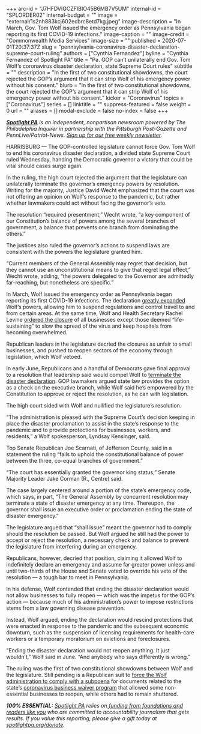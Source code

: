 +++
arc-id = "J7HFDVIGCZFIBIO45B6MB7V5UM"
internal-id = "SPLORDER02"
internal-budget = ""
image = "external/1s2nh883kcj602ecbrc8etd7kg.jpeg"
image-description = "In March, Gov. Tom Wolf issued the emergency order as Pennsylvania began reporting its first COVID-19 infections."
image-caption = ""
image-credit = "Commonwealth Media Services"
image-size = ""
published = 2020-07-01T20:37:37Z
slug = "pennsylvania-coronavirus-disaster-declaration-supreme-court-ruling"
authors = ["Cynthia Fernandez"]
byline = "Cynthia Fernandez of Spotlight PA"
title = "Pa. GOP can’t unilaterally end Gov. Tom Wolf’s coronavirus disaster declaration, state Supreme Court rules"
subtitle = ""
description = "In the first of two constitutional showdowns, the court rejected the GOP’s argument that it can strip Wolf of his emergency power without his consent."
blurb = "In the first of two constitutional showdowns, the court rejected the GOP’s argument that it can strip Wolf of his emergency power without his consent."
kicker = "Coronavirus"
topics = ["Coronavirus"]
series = []
linktitle = ""
suppress-featured = false
weight = 0
url = ""
aliases = []
modal-exclude = false
no-index = false
+++

<a href="https://lesspage.com/"><i><b>Spotlight PA</b></i></a><i> is an independent, nonpartisan newsroom powered by The Philadelphia Inquirer in partnership with the Pittsburgh Post-Gazette and PennLive/Patriot-News. </i><a href="https://lesspage.com/newsletters"><i>Sign up for our free weekly newsletter</i></a><i>.</i>

HARRISBURG — The GOP-controlled legislature cannot force Gov. Tom Wolf to end his coronavirus disaster declaration, a divided state Supreme Court ruled Wednesday, handing the Democratic governor a victory that could be vital should cases surge again.

In the ruling, the high court rejected the argument that the legislature can unilaterally terminate the governor’s emergency powers by resolution. Writing for the majority, Justice David Wecht emphasized that the court was not offering an opinion on Wolf’s response to the pandemic, but rather whether lawmakers could act without facing the governor’s veto.

The resolution “required presentment,” Wecht wrote, “a key component of our Constitution’s balance of powers among the several branches of government, a balance that prevents one branch from dominating the others.”

The justices also ruled the governor’s actions to suspend laws are consistent with the powers the legislature granted him.

“Current members of the General Assembly may regret that decision, but they cannot use an unconstitutional means to give that regret legal effect,” Wecht wrote, adding, “the powers delegated to the Governor are admittedly far-reaching, but nonetheless are specific.”

<script src="https://lesspage.com/embed.js" async></script><div data-spl-embed-version="1" data-spl-src="https://lesspage.com/embeds/newsletter/"></div>

In March, Wolf issued the emergency order as Pennsylvania began reporting its first COVID-19 infections. The declaration <a href="https://lesspage.com/news/2020/03/coronavirus-tom-wolf-emergency-powers-pennsylvania/">greatly expanded</a> Wolf’s powers, allowing him to suspend regulations and control travel to and from certain areas. At the same time, Wolf and Health Secretary Rachel Levine <a href="https://lesspage.com/news/2020/03/pennsylvania-shutdown-lifesustaining-businesses-tom-wolf-shut-down/">ordered the closure</a> of all businesses except those deemed “life-sustaining” to slow the spread of the virus and keep hospitals from becoming overwhelmed. 

Republican leaders in the legislature decried the closures as unfair to small businesses, and pushed to reopen sectors of the economy through legislation, which Wolf vetoed. 

In early June, Republicans and a handful of Democrats gave final approval to a resolution that leadership said would compel Wolf to <a href="https://lesspage.com/news/2020/06/pennsylvania-coronavirus-emergency-resolution-court-battle/">terminate the disaster declaration</a>. GOP lawmakers argued state law provides the option as a check on the executive branch, while Wolf said he’s empowered by the Constitution to approve or reject the resolution, as he can with legislation.

The high court sided with Wolf and nullified the legislature’s resolution. 

“The administration is pleased with the Supreme Court’s decision keeping in place the disaster proclamation to assist in the state’s response to the pandemic and to provide protections for businesses, workers, and residents,” a Wolf spokesperson, Lyndsay Kensinger, said.

Top Senate Republican Joe Scarnati, of Jefferson County, said in a statement the ruling “fails to uphold the constitutional balance of power between the three, co-equal branches of government.”

“The court has essentially granted the governor king status,” Senate Majority Leader Jake Corman (R., Centre) said.

The case largely centered around a portion of the state’s emergency code, which says, in part, “The General Assembly by concurrent resolution may terminate a state of disaster emergency at any time. Thereupon, the governor shall issue an executive order or proclamation ending the state of disaster emergency.”

The legislature argued that “shall issue” meant the governor had to comply should the resolution be passed. But Wolf argued he still had the power to accept or reject the resolution, a necessary check and balance to prevent the legislature from interfering during an emergency.

Republicans, however, decried that position, claiming it allowed Wolf to indefinitely declare an emergency and assume far greater power unless and until two-thirds of the House and Senate voted to override his veto of the resolution — a tough bar to meet in Pennsylvania.

In his defense, Wolf contended that ending the disaster declaration would not allow businesses to fully reopen — which was the impetus for the GOP’s action — because much of his administration’s power to impose restrictions stems from a law governing disease prevention. 

<script src="https://lesspage.com/embed.js" async></script><div data-spl-embed-version="1" data-spl-src="https://lesspage.com/embeds/donate/"></div>

Instead, Wolf argued, ending the declaration would rescind protections that were enacted in response to the pandemic and the subsequent economic downturn, such as the suspension of licensing requirements for health-care workers or a temporary moratorium on evictions and foreclosures.

“Ending the disaster declaration would not reopen anything. It just wouldn’t,” Wolf said in June. “And anybody who says differently is wrong.”

The ruling was the first of two constitutional showdowns between Wolf and the legislature. Still pending is a Republican suit to <a href="https://lesspage.com/news/2020/05/pennsylvania-business-waiver-court-gop-tom-wolf/">force the Wolf administration to comply with a subpoena</a> for documents related to the state’s <a href="https://lesspage.com/news/2020/06/coronavirus-business-waivers-pennsylvania-shutdown-governor-tom-wolf/">coronavirus business waiver program</a> that allowed some non-essential businesses to reopen, while others had to remain shuttered.

<i><b>100% ESSENTIAL:</b></i> <a href="https://lesspage.com/"><i>Spotlight PA</i></a><i> relies on</i><a href="https://lesspage.com/support"><i> funding from foundations and readers like you</i></a><i> who are committed to accountability journalism that gets results. If you value this reporting, please give a gift today at </i><a href="http://spotlightpa.org/donate"><i>spotlightpa.org/donate</i></a><i>.</i>

<script src="https://lesspage.com/embed.js" async></script><div data-spl-embed-version="1" data-spl-src="https://lesspage.com/embeds/tips/?tip_text=Do%20you%20have%20a%20tip%20about%20%3Cb%3Ehow%20Pa.'s%20government%20is%20responding%20to%20the%20coronavirus%3C%2Fb%3E%3F%20Tell%20us."></div>

